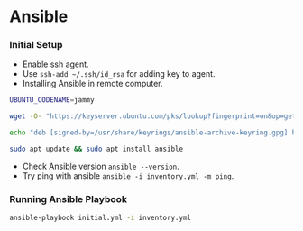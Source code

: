 # Ansible

### Initial Setup
- Enable ssh agent.
- Use `ssh-add ~/.ssh/id_rsa` for adding key to agent.
- Installing Ansible in remote computer.
```bash
UBUNTU_CODENAME=jammy
```
```bash
wget -O- "https://keyserver.ubuntu.com/pks/lookup?fingerprint=on&op=get&search=0x6125E2A8C77F2818FB7BD15B93C4A3FD7BB9C367" | sudo gpg --dearmour -o /usr/share/keyrings/ansible-archive-keyring.gpg
```
```bash
echo "deb [signed-by=/usr/share/keyrings/ansible-archive-keyring.gpg] http://ppa.launchpad.net/ansible/ansible/ubuntu $UBUNTU_CODENAME main" | sudo tee /etc/apt/sources.list.d/ansible.list
```
```bash
sudo apt update && sudo apt install ansible
```
- Check Ansible version `ansible --version`.
- Try ping with ansible `ansible -i inventory.yml -m ping`.

### Running Ansible Playbook
```bash
ansible-playbook initial.yml -i inventory.yml
```